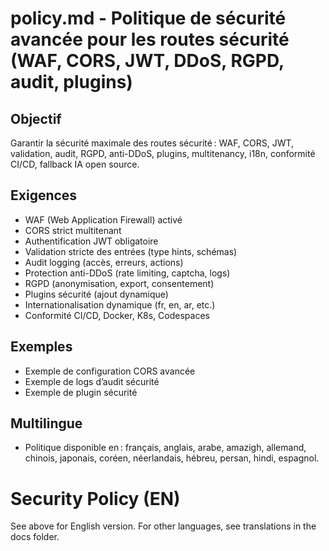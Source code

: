 # policy.md - Politique de sécurité avancée pour les routes sécurité (WAF, CORS, JWT, DDoS, RGPD, audit, plugins)

## Objectif
Garantir la sécurité maximale des routes sécurité : WAF, CORS, JWT, validation, audit, RGPD, anti-DDoS, plugins, multitenancy, i18n, conformité CI/CD, fallback IA open source.

## Exigences
- WAF (Web Application Firewall) activé
- CORS strict multitenant
- Authentification JWT obligatoire
- Validation stricte des entrées (type hints, schémas)
- Audit logging (accès, erreurs, actions)
- Protection anti-DDoS (rate limiting, captcha, logs)
- RGPD (anonymisation, export, consentement)
- Plugins sécurité (ajout dynamique)
- Internationalisation dynamique (fr, en, ar, etc.)
- Conformité CI/CD, Docker, K8s, Codespaces

## Exemples
- Exemple de configuration CORS avancée
- Exemple de logs d’audit sécurité
- Exemple de plugin sécurité

## Multilingue
- Politique disponible en : français, anglais, arabe, amazigh, allemand, chinois, japonais, coréen, néerlandais, hébreu, persan, hindi, espagnol.

# Security Policy (EN)
See above for English version. For other languages, see translations in the docs folder.
